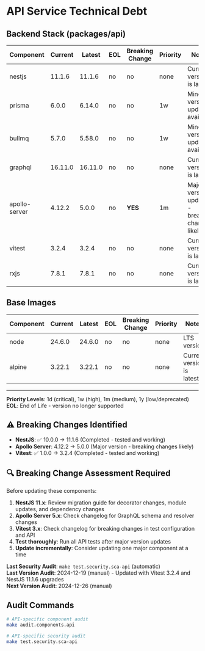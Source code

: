 # API Service Technical Debt

## Backend Stack (packages/api)
| Component | Current | Latest | EOL | Breaking Change | Priority | Notes |
|-----------|---------|--------|-----|-----------------|----------|-------|
| nestjs | 11.1.6 | 11.1.6 | no | no | none | Current version is latest |
| prisma | 6.0.0 | 6.14.0 | no | no | 1w | Minor version updates available |
| bullmq | 5.7.0 | 5.58.0 | no | no | 1w | Minor version updates available |
| graphql | 16.11.0 | 16.11.0 | no | no | none | Current version is latest |
| apollo-server | 4.12.2 | 5.0.0 | no | **YES** | 1m | Major version update - breaking changes likely |
| vitest | 3.2.4 | 3.2.4 | no | no | none | Current version is latest |
| rxjs | 7.8.1 | 7.8.1 | no | no | none | Current version is latest |

## Base Images
| Component | Current | Latest | EOL | Breaking Change | Priority | Notes |
|-----------|---------|--------|-----|-----------------|----------|-------|
| node | 24.6.0 | 24.6.0 | no | no | none | LTS version |
| alpine | 3.22.1 | 3.22.1 | no | no | none | Current version is latest |

---

**Priority Levels**: 1d (critical), 1w (high), 1m (medium), 1y (low/deprecated)  
**EOL**: End of Life - version no longer supported

## ⚠️ Breaking Changes Identified
- **NestJS**: ✅ 10.0.0 → 11.1.6 (Completed - tested and working)
- **Apollo Server**: 4.12.2 → 5.0.0 (Major version - breaking changes likely)
- **Vitest**: ✅ 1.0.0 → 3.2.4 (Completed - tested and working)

## 🔍 Breaking Change Assessment Required
Before updating these components:
1. **NestJS 11.x**: Review migration guide for decorator changes, module updates, and dependency changes
2. **Apollo Server 5.x**: Check changelog for GraphQL schema and resolver changes
3. **Vitest 3.x**: Check changelog for breaking changes in test configuration and API
4. **Test thoroughly**: Run all API tests after major version updates
5. **Update incrementally**: Consider updating one major component at a time

**Last Security Audit**: `make test.security.sca-api` (automatic)  
**Last Version Audit**: 2024-12-19 (manual) - Updated with Vitest 3.2.4 and NestJS 11.1.6 upgrades  
**Next Version Audit**: 2024-12-26 (manual)

## Audit Commands
```bash
# API-specific component audit
make audit.components.api

# API-specific security audit
make test.security.sca-api
```

